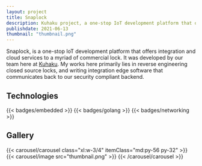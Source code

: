 ```yaml
---
layout: project
title: Snaplock
description: Kuhaku project, a one-stop IoT development platform that offers integration and cloud services to a myriad of commercial lock.
publishdate: 2021-06-13
thumbnail: "thumbnail.png"
---
```


Snaplock, is a one-stop IoT development platform that offers integration and cloud services to a myriad of commercial lock. It was developed by our team here at [Kuhaku](https://www.kuhaku.tech). My works here primarily lies in reverse engineering closed source locks, and writing integration edge software that communicates back to our security compliant backend.

## Technologies
{{< badges/embedded >}}
{{< badges/golang >}}
{{< badges/networking >}}

## Gallery
{{< carousel/carousel class="xl:w-3/4" itemClass="md:py-56 py-32"  >}}
    {{< carousel/image src="thumbnail.png" >}}
{{< /carousel/carousel >}}